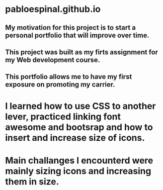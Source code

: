 # pabloespinal.github.io

## My motivation for this project is to start a personal portfolio that will improve over time.

## This project was built as my firts assignment for my Web development course.

## This portfolio allows me to have my first exposure on promoting my carrier.

# I learned how to use CSS to another lever, practiced linking font awesome and bootsrap and how to insert and increase size of icons.

# Main challanges I encounterd were mainly sizing icons and increasing them in size.
